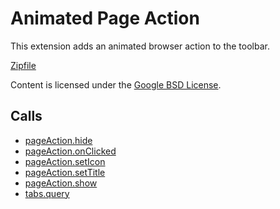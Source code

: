 
Animated Page Action
=======

This extension adds an animated browser action to the toolbar.

[Zipfile](http://developer.chrome.com/extensions/examples/api/pageAction/set_icon.zip)

Content is licensed under the [Google BSD License](http://code.google.com/google_bsd_license.html).

Calls
-----

* [pageAction.hide](http://developer.chrome.com/extensions/pageAction.html#method-hide)
* [pageAction.onClicked](http://developer.chrome.com/extensions/pageAction.html#event-onClicked)
* [pageAction.setIcon](http://developer.chrome.com/extensions/pageAction.html#method-setIcon)
* [pageAction.setTitle](http://developer.chrome.com/extensions/pageAction.html#method-setTitle)
* [pageAction.show](http://developer.chrome.com/extensions/pageAction.html#method-show)
* [tabs.query](http://developer.chrome.com/extensions/tabs.html#method-query)